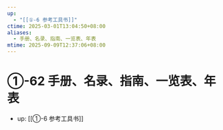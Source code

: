 ```yaml
---
up:
  - "[[①-6 参考工具书]]"
ctime: 2025-03-01T13:04:50+08:00
aliases:
  - 手册、名录、指南、一览表、年表
mtime: 2025-09-09T12:37:06+08:00
---
```


# ①-62 手册、名录、指南、一览表、年表

- up: [[①-6 参考工具书]]
